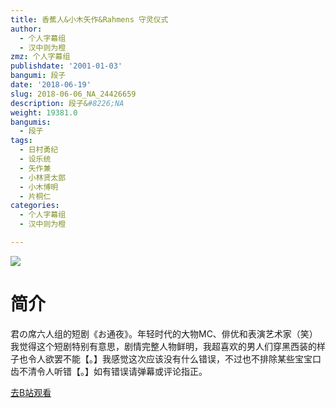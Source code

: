 ```yaml
---
title: 香蕉人&小木矢作&Rahmens 守灵仪式
author:
  - 个人字幕组
  - 汉中则为橙
zmz: 个人字幕组
publishdate: '2001-01-03'
bangumi: 段子
date: '2018-06-19'
slug: 2018-06-06_NA_24426659
description: 段子&#8226;NA
weight: 19381.0
bangumis:
  - 段子
tags:
  - 日村勇纪
  - 设乐统
  - 矢作兼
  - 小林贤太郎
  - 小木博明
  - 片桐仁
categories:
  - 个人字幕组
  - 汉中则为橙

---
```

![](https://i.imgur.com/TQHtHmd.jpg)
# 简介  
君の席六人组的短剧《お通夜》。年轻时代的大物MC、俳优和表演艺术家（笑）我觉得这个短剧特别有意思，剧情完整人物鲜明，我超喜欢的男人们穿黑西装的样子也令人欲罢不能【。】我感觉这次应该没有什么错误，不过也不排除某些宝宝口齿不清令人听错【。】如有错误请弹幕或评论指正。  

[去B站观看](https://www.bilibili.com/video/av24426659/)
 

